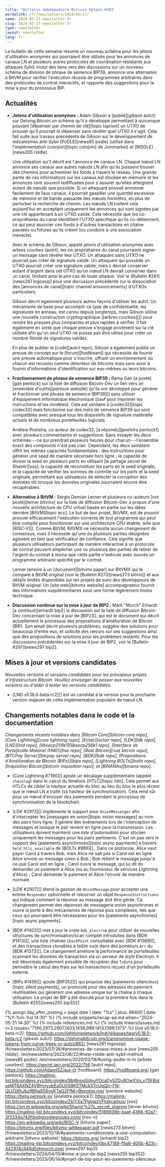 ```yaml
---
title: 'Bulletin Hebdomadaire Bitcoin Optech #303'
permalink: /fr/newsletters/2024/05/17/
name: 2024-05-17-newsletter-fr
slug: 2024-05-17-newsletter-fr
type: newsletter
layout: newsletter
lang: fr
---
```

Le bulletin de cette semaine résume un nouveau schéma pour les jetons d'utilisation anonymes qui
pourraient être utilisés pour les annonces de canaux LN et plusieurs autres protocoles de
coordination résistants aux attaques Sybil, inclut des liens vers des discussions sur un nouveau
schéma de division de phrase de semence BIP39, annonce une alternative à BitVM pour vérifier
l'exécution réussie de programmes arbitraires dans des protocoles de contrat interactifs, et
rapporte des suggestions pour la mise à jour du processus BIP.

## Actualités

- **Jetons d'utilisation anonymes :** Adam Gibson a [publié][gibson autct] sur Delving Bitcoin un
  schéma qu'il a développé permettant à quiconque pouvant [dépenser par chemin de clé][topic taproot]
  un UTXO de prouver qu'il pourrait le dépenser sans révéler quel UTXO il s'agit. Cela fait suite aux
  travaux précédents de Gibson sur le développement de mécanismes anti-Sybil [PoDLE][news85 podle]
  (utilisé dans l'implémentation [coinjoin][topic coinjoin] de Joinmarket) et [RIDDLE][news205 riddle].

  Une utilisation qu'il décrit est l'annonce de canaux LN. Chaque nœud LN annonce ses canaux aux
  autres nœuds LN afin qu'ils puissent trouver des chemins pour acheminer les fonds à travers le
  réseau. Une grande partie de ces informations sur les canaux est stockée en mémoire et les annonces
  sont souvent rediffusées pour s'assurer qu'elles atteignent autant de nœuds que possible. Si un
  attaquant pouvait annoncer facilement de faux canaux, il pourrait gaspiller une quantité excessive
  de mémoire et de bande passante des nœuds honnêtes, en plus de perturber la recherche de chemin. Les
  nœuds LN traitent cela aujourd'hui en acceptant uniquement les annonces qui sont signées par une clé
  appartenant à un UTXO valide. Cela nécessite que les co-propriétaires du canal identifient l'UTXO
  spécifique qu'ils co-détiennent, ce qui peut associer ces fonds à d'autres transactions en chaîne
  passées ou futures qu'ils créent (ou conduire à une association inexacte).

  Avec le schéma de Gibson, appelé jetons d'utilisation anonymes avec arbres courbes (autct), les
  co-propriétaires du canal pourraient signer un message sans révéler leur UTXO. Un attaquant sans
  UTXO ne pourrait pas créer de signature valide. Un attaquant qui possède un UTXO pourrait créer une
  signature valide, mais il devrait conserver autant d'argent dans cet UTXO qu'un nœud LN devrait
  conserver dans un canal, limitant ainsi le pire cas de toute attaque. Voir le [Bulletin #261][news261
  lngossip] pour une discussion précédente sur la dissociation des [annonces de canal][topic channel
  announcements] d'UTXOs particuliers.

  Gibson décrit également plusieurs autres façons d'utiliser les autct. Un mécanisme de
  base pour accomplir ce type de confidentialité, les signatures en anneau, est connu depuis
  longtemps, mais Gibson utilise une nouvelle construction cryptographique ([arbres courbes][])
  pour rendre les preuves plus compactes et plus rapides à vérifier. Il fait également en sorte que
  chaque preuve s'engage privément sur la clé utilisée afin qu'un seul UTXO ne puisse pas être utilisé
  pour créer un nombre illimité de signatures valides.

  En plus de publier le [code][autct repo], Gibson a également publié un
  preuve de concept sur le [forum][hodlboard] qui nécessite de fournir une preuve automatique pour
  s'inscrire, offrant un environnement où chacun est reconnu comme détenteur de bitcoins mais sans
  avoir à fournir d'informations d'identification sur eux-mêmes ou leurs bitcoins.

- **Fractionnement de phrase de semence BIP39 :** Rama Gan [a posté][gan penlock] sur la liste de
  diffusion Bitcoin-Dev un lien vers un [ensemble d'outils][penlock website] qu'ils ont développé pour
  générer et fractionner une phrase de semence [BIP39][] sans utiliser d'équipement informatique
  électronique (sauf pour imprimer les instructions et les modèles). Cela est similaire à
  [codex32][topic codex32] mais fonctionne sur des mots de semence BIP39 qui sont compatibles avec
  presque tous les dispositifs de signature matérielle actuels et de nombreux portefeuilles logiciels.

  Andrew Poelstra, co-auteur de codex32, [a répondu][poelstra penlock1] avec plusieurs commentaires et
  suggestions. Sans essayer les deux schémas---ce qui prendrait plusieurs heures
  pour chacun---l'ensemble exact des compromis n'est pas clair. Cependant, les deux
  semblent offrir les mêmes capacités fondamentales : des instructions pour générer une seed de
  manière sécurisée hors ligne ; la capacité de diviser la seed en plusieurs parts en utilisant [le
  partage secret de Shamir][sss]; la capacité de reconstituer les parts en la seed originale; et la
  capacité de vérifier les sommes de contrôle sur les parts et la seed originale, permettant aux
  utilisateurs de détecter la corruption des données tôt lorsque les données originales pourraient
  encore être récupérables.

- **Alternative à BitVM :** Sergio Demian Lerner et plusieurs co-auteurs [ont posté][lerner bitvmx]
  sur la liste de diffusion Bitcoin-Dev à propos d'une nouvelle architecture de CPU virtuel basée en
  partie sur les idées derrière [BitVM][topic acc]. Le but de leur projet, BitVMX, est de pouvoir
  prouver efficacement l'exécution correcte de tout programme qui peut être compilé pour fonctionner
  sur une architecture CPU établie, telle que [RISC-V][]. Comme BitVM, BitVMX ne nécessite aucun
  changement de consensus, mais il nécessite qu'une ou plusieurs parties désignées agissent en tant
  que vérificateur de confiance. Cela signifie que plusieurs utilisateurs participant de manière
  interactive à un protocole de contrat peuvent empêcher une ou plusieurs des parties de retirer de
  l'argent du contrat à moins que cette partie n'exécute avec succès un programme arbitraire spécifié
  par le contrat.

  Lerner renvoie à un [document][bitvmx paper] sur BitVMX qui le compare à BitVM original (voir
  le [Bulletin #273][news273 bitvm]) et aux détails limités disponibles sur les projets de suivi des
  développeurs de BitVM original. Un [site web][bitvmx website] accompagnateur fournit des
  informations supplémentaires sous une forme légèrement moins technique.

- **Discussion continue sur la mise à jour de BIP2 :** Mark "Murch" Erhardt [a continué][erhardt
  bip2] la discussion sur la liste de diffusion Bitcoin-Dev concernant la mise à jour de [BIP2][], qui
  est le document qui décrit actuellement le processus des propositions d'amélioration de Bitcoin
  (BIP). Son email décrit plusieurs problèmes, suggère des solutions pour beaucoup d'entre eux, et
  sollicite des retours sur ses suggestions ainsi que des propositions de solutions pour les problèmes
  restants. Pour les discussions précédentes sur la mise à jour de BIP2, voir le [Bulletin #297][news297 bip2].

## Mises à jour et versions candidates

*Nouvelles versions et versions candidates pour les principaux projets
d'infrastructure Bitcoin. Veuillez envisager de passer aux nouvelles
versions ou d'aider à tester les versions candidates.*

- [LND v0.18.0-beta.rc2][] est un candidat à la version pour la prochaine version majeure de cette
  implémentation populaire de nœud LN.

## Changements notables dans le code et la documentation

_Changements récents notables dans [Bitcoin Core][bitcoin core repo], [Core Lightning][core
lightning repo], [Eclair][eclair repo], [LDK][ldk repo], [LND][lnd repo],
[libsecp256k1][libsecp256k1 repo], [Interface de Portefeuille Matériel (HWI)][hwi repo], [Rust
Bitcoin][rust bitcoin repo], [BTCPay Server][btcpay server repo], [BDK][bdk repo], [Propositions
d'Amélioration de Bitcoin (BIPs)][bips repo], [Lightning BOLTs][bolts repo], [Inquisition
Bitcoin][bitcoin inquisition repo], et [BINANAs][binana repo]._

- [Core Lightning #7190][] ajoute un décalage supplémentaire (appelé `chainlag`) dans le calcul du
  timelock [HTLC][topic htlc]. Cela permet aux HTLCs de cibler la hauteur actuelle du bloc au lieu du
  bloc le plus récent que le nœud LN a traité (sa hauteur de synchronisation). Cela rend sûr pour un
  nœud d'envoyer des paiements pendant le processus de synchronisation de la blockchain.

- [LDK #2973][] implémente le support pour `OnionMessenger` afin d'intercepter les [messages
  en onion][topic onion messages] au nom des pairs hors ligne. Il génère des événements lors de
  l'interception de messages et lorsque le pair revient en ligne pour la transmission. Les
  utilisateurs doivent maintenir une _liste d'autorisation_ pour stocker uniquement les messages pour
  les pairs pertinents. C'est un pas vers le support des [paiements asynchrones][topic async payments]
  à travers `held_htlc_available` de [BOLTs #989][].. Dans ce protocole, Alice veut payer Carol à travers
  Bob, mais Alice ne sait pas si Carol est en ligne. Alice envoie un message onion à Bob ; Bob retient
  le message jusqu'à ce que Carol soit en ligne ; Carol ouvre le message, qui lui dit de demander un
  paiement à Alice (ou au fournisseur de services Lightning d'Alice) ; Carol demande le paiement et
  Alice l'envoie de manière normale.

- [LDK #2907][] étend la gestion de `OnionMessage` pour accepter une entrée `Responder` optionnelle
  et retourner un objet `ResponseInstructions` qui indique comment la réponse au message doit être
  gérée. Ce changement permet des réponses de messagerie onion asynchrones et ouvre la porte à des
  mécanismes de réponse plus complexes, tels que ceux qui pourraient être nécessaires pour les
  [paiements asynchrones][topic async payments].

- [BDK #1403][] met à jour le crate `bdk_electrum` pour utiliser de nouvelles structures de
  synchronisation/scan complet introduites dans [BDK #1413][], une liste chaînée `CheckPoint`
  consultable avec [BDK #1369][], et des transactions clonables à faible coût dans des pointeurs `Arc` du [BDK
  #1373][]. Ce changement améliore la performance de
  portefeuilles scannant les données de transaction via un serveur de style Electrum. Il est désormais
  également possible de récupérer des `TxOut`s pour permettre le calcul des frais sur les transactions
  reçues d'un portefeuille externe.

- [BIPs #1458][] ajoute [BIP352][] qui propose des [paiements silencieux][topic silent payments], un
  protocole pour des adresses de paiement réutilisables qui génèrent une adresse unique sur la chaîne
  à chaque utilisation. Le projet de BIP a été discuté pour la première fois dans le [Bulletin
  #255][news255 bip352].

{% assign day_after_posting = page.date | date: "%s" | plus: 86400 | date: "%Y-%m-%d 14:30" %}
{% include snippets/recap-ad.md when="2024-05-21 14:30" %}
{% include references.md %}
{% include linkers/issues.md v=2 issues="7190,2973,2907,1403,1458,989,1413,1369,1373" %}
[lnd v0.18.0-beta.rc2]: https://github.com/lightningnetwork/lnd/releases/tag/v0.18.0-beta.rc2
[gibson autct]: https://delvingbitcoin.org/t/anonymous-usage-tokens-from-curve-trees-or-autct/862/
[news261 lngossip]: /fr/newsletters/2023/07/26/#annonces-de-canaux-mises-a-jour
[news205 riddle]: /en/newsletters/2022/06/22/#new-riddle-anti-sybil-method
[news85 podle]: /en/newsletters/2020/02/19/#using-podle-in-ln
[arbres courbes]: https://eprint.iacr.org/2022/756
[autct repo]: https://github.com/AdamISZ/aut-ct
[hodlboard]: https://hodlboard.org/
[gan penlock]: https://mailing-list.bitcoindevs.xyz/bitcoindev/9bt6npqSdpuYOcaDySZDvBOwXVq_v70FBnIseMT6AXNZ4V9HylyubEaGU0S8K5TMckXTcUqQIv-FN-QLIZjj8hJbzfB9ja9S8gxKTaQ2FfM=@proton.me/
[penlock website]: https://beta.penlock.io/
[poelstra penlock1]: https://mailing-list.bitcoindevs.xyz/bitcoindev/ZkIYXs7PgbjazVFk@camus/
[sss]: https://en.m.wikipedia.org/wiki/Shamir%27s_secret_sharing
[lerner bitvmx]: https://mailing-list.bitcoindevs.xyz/bitcoindev/5189939b-baaf-4366-92a7-3f3334a742fdn@googlegroups.com/
[risc-v]: https://en.wikipedia.org/wiki/RISC-V
[bitvmx paper]: https://bitvmx.org/files/bitvmx-whitepaper.pdf
[news273 bitvm]: /fr/newsletters/2023/10/18/#paiements-conditionnels-a-une-computation-arbitraire
[bitvmx website]: https://bitvmx.org/
[erhardt bip2]: https://mailing-list.bitcoindevs.xyz/bitcoindev/0bc47189-f9a6-400b-823c-442974c848d5@murch.one/
[news297 bip2]: /fr/newsletters/2024/04/10/#mise-a-jour-de-bip2
[news255 bip352]: /fr/newsletters/2023/06/14/#projet-de-bip-pour-les-paiements-silencieux
